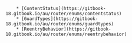         * [ContentStatus](https://gitbook-18.gitbook.io/au/router/enums/contentstatus)
        * [GuardTypes](https://gitbook-18.gitbook.io/au/router/enums/guardtypes)
        * [ReentryBehavior](https://gitbook-18.gitbook.io/au/router/enums/reentrybehavior)
